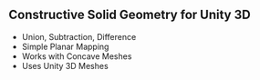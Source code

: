 ## Constructive Solid Geometry for Unity 3D

- Union, Subtraction, Difference
- Simple Planar Mapping
- Works with Concave Meshes
- Uses Unity 3D Meshes
